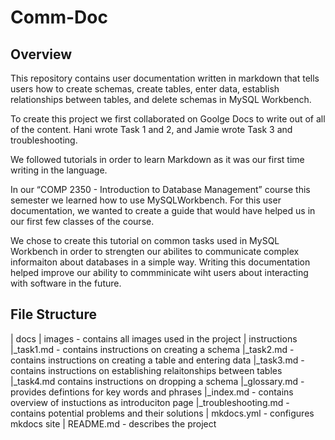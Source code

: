 # Comm-Doc

## Overview

This repository contains user documentation written in markdown that tells users how to create schemas, create tables, enter data, establish relationships between tables, and delete schemas in MySQL Workbench.

To create this project we first collaborated on Goolge Docs to write out of all of the content. Hani wrote Task 1 and 2, and Jamie wrote Task 3 and troubleshooting.

We followed tutorials in order to learn Markdown as it was our first time writing in the language.

In our “COMP 2350 - Introduction to Database Management” course this semester we learned how to use MySQLWorkbench. For this user documentation, we wanted to create a guide that would have helped us in our first few classes of the course.

We chose to create this tutorial on common tasks used in MySQL Workbench in order to strengten our abilites to communicate complex informaiton about databases in a simple way. Writing this documentation helped improve our ability to commminicate wiht users about interacting with software in the future.

## File Structure

| docs
 | images - contains all images used in the project
 | instructions
  |_task1.md - contains instructions on creating a schema
  |_task2.md - contains instructions on creating a table and entering data
  |_task3.md - contains instructions on establishing relaitonships between tables
  |_task4.md contains instructions on dropping a schema
 |_glossary.md - provides defintions for key words and phrases
 |_index.md - contains overview of instuctions as introduciton page
 |_troubleshooting.md - contains potential problems and their solutions
| mkdocs.yml - configures mkdocs site
| README.md - describes the project
